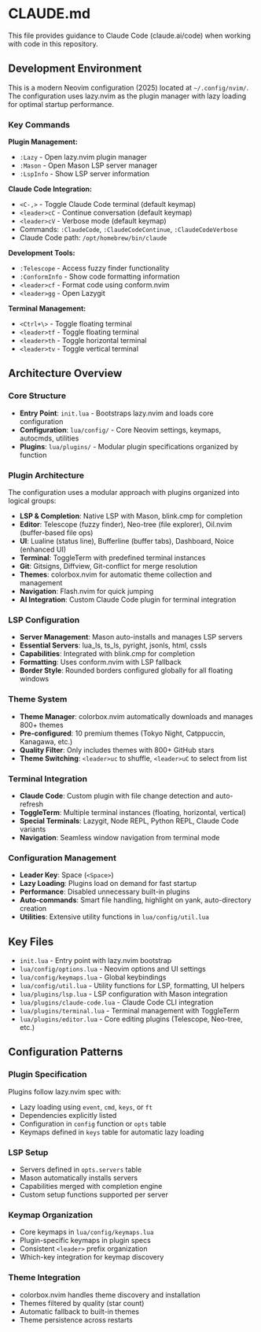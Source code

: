 # CLAUDE.md

This file provides guidance to Claude Code (claude.ai/code) when working with code in this repository.

## Development Environment

This is a modern Neovim configuration (2025) located at `~/.config/nvim/`. The configuration uses lazy.nvim as the plugin manager with lazy loading for optimal startup performance.

### Key Commands

**Plugin Management:**
- `:Lazy` - Open lazy.nvim plugin manager
- `:Mason` - Open Mason LSP server manager
- `:LspInfo` - Show LSP server information

**Claude Code Integration:**
- `<C-,>` - Toggle Claude Code terminal (default keymap)
- `<leader>cC` - Continue conversation (default keymap)
- `<leader>cV` - Verbose mode (default keymap)
- Commands: `:ClaudeCode`, `:ClaudeCodeContinue`, `:ClaudeCodeVerbose`
- Claude Code path: `/opt/homebrew/bin/claude`

**Development Tools:**
- `:Telescope` - Access fuzzy finder functionality
- `:ConformInfo` - Show code formatting information
- `<leader>cf` - Format code using conform.nvim
- `<leader>gg` - Open Lazygit

**Terminal Management:**
- `<Ctrl+\>` - Toggle floating terminal
- `<leader>tf` - Toggle floating terminal
- `<leader>th` - Toggle horizontal terminal
- `<leader>tv` - Toggle vertical terminal

## Architecture Overview

### Core Structure
- **Entry Point**: `init.lua` - Bootstraps lazy.nvim and loads core configuration
- **Configuration**: `lua/config/` - Core Neovim settings, keymaps, autocmds, utilities
- **Plugins**: `lua/plugins/` - Modular plugin specifications organized by function

### Plugin Architecture
The configuration uses a modular approach with plugins organized into logical groups:

- **LSP & Completion**: Native LSP with Mason, blink.cmp for completion
- **Editor**: Telescope (fuzzy finder), Neo-tree (file explorer), Oil.nvim (buffer-based file ops)
- **UI**: Lualine (status line), Bufferline (buffer tabs), Dashboard, Noice (enhanced UI)
- **Terminal**: ToggleTerm with predefined terminal instances
- **Git**: Gitsigns, Diffview, Git-conflict for merge resolution
- **Themes**: colorbox.nvim for automatic theme collection and management
- **Navigation**: Flash.nvim for quick jumping
- **AI Integration**: Custom Claude Code plugin for terminal integration

### LSP Configuration
- **Server Management**: Mason auto-installs and manages LSP servers
- **Essential Servers**: lua_ls, ts_ls, pyright, jsonls, html, cssls
- **Capabilities**: Integrated with blink.cmp for completion
- **Formatting**: Uses conform.nvim with LSP fallback
- **Border Style**: Rounded borders configured globally for all floating windows

### Theme System
- **Theme Manager**: colorbox.nvim automatically downloads and manages 800+ themes
- **Pre-configured**: 10 premium themes (Tokyo Night, Catppuccin, Kanagawa, etc.)
- **Quality Filter**: Only includes themes with 800+ GitHub stars
- **Theme Switching**: `<leader>uc` to shuffle, `<leader>uC` to select from list

### Terminal Integration
- **Claude Code**: Custom plugin with file change detection and auto-refresh
- **ToggleTerm**: Multiple terminal instances (floating, horizontal, vertical)
- **Special Terminals**: Lazygit, Node REPL, Python REPL, Claude Code variants
- **Navigation**: Seamless window navigation from terminal mode

### Configuration Management
- **Leader Key**: Space (`<Space>`)
- **Lazy Loading**: Plugins load on demand for fast startup
- **Performance**: Disabled unnecessary built-in plugins
- **Auto-commands**: Smart file handling, highlight on yank, auto-directory creation
- **Utilities**: Extensive utility functions in `lua/config/util.lua`

## Key Files

- `init.lua` - Entry point with lazy.nvim bootstrap
- `lua/config/options.lua` - Neovim options and UI settings
- `lua/config/keymaps.lua` - Global keybindings
- `lua/config/util.lua` - Utility functions for LSP, formatting, UI helpers
- `lua/plugins/lsp.lua` - LSP configuration with Mason integration
- `lua/plugins/claude-code.lua` - Claude Code CLI integration
- `lua/plugins/terminal.lua` - Terminal management with ToggleTerm
- `lua/plugins/editor.lua` - Core editing plugins (Telescope, Neo-tree, etc.)

## Configuration Patterns

### Plugin Specification
Plugins follow lazy.nvim spec with:
- Lazy loading using `event`, `cmd`, `keys`, or `ft`
- Dependencies explicitly listed
- Configuration in `config` function or `opts` table
- Keymaps defined in `keys` table for automatic lazy loading

### LSP Setup
- Servers defined in `opts.servers` table
- Mason automatically installs servers
- Capabilities merged with completion engine
- Custom setup functions supported per server

### Keymap Organization
- Core keymaps in `lua/config/keymaps.lua`
- Plugin-specific keymaps in plugin specs
- Consistent `<leader>` prefix organization
- Which-key integration for keymap discovery

### Theme Integration
- colorbox.nvim handles theme discovery and installation
- Themes filtered by quality (star count)
- Automatic fallback to built-in themes
- Theme persistence across restarts